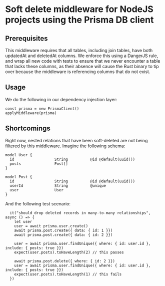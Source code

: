 # Soft delete middleware for NodeJS projects using the Prisma DB client

## Prerequisites

This middleware requires that all tables, including join tables, have both updatedAt and deletedAt columns. We enforce this using a DangerJS rule, and wrap all new code with tests to ensure that we never encounter a table that lacks these columns, as their absence will cause the Rust binary to tip over because the middleware is referencing columns that do not exist.

## Usage

We do the following in our dependency injection layer:

```
const prisma = new PrismaClient()
applyMiddleware(prisma)
```

## Shortcomings

Right now, nested relations that have been soft-deleted are not being filtered by this middleware. Imagine the following schema:

```
model User {
  id                  String          @id @default(uuid())
  posts               Post[]
}

model Post {
  id                  String          @id @default(uuid())
  userId              String          @unique
  user                User
}
```

And the following test scenario:

```
  it("should drop deleted records in many-to-many relationships", async () => {
    let user
    user = await prisma.user.create()
    await prisma.post.create({ data: { id: 1 }})
    await prisma.post.create({ data: { id: 2 }})

    user = await prisma.user.findUnique({ where: { id: user.id }, include: { posts: true }})
    expect(user.posts).toHaveLength(2) // this passes

    await prisma.post.delete({ where: { id: 2 }})
    user = await prisma.user.findUnique({ where: { id: user.id }, include: { posts: true }})
    expect(user.posts).toHaveLength(1) // this fails
  })
```
